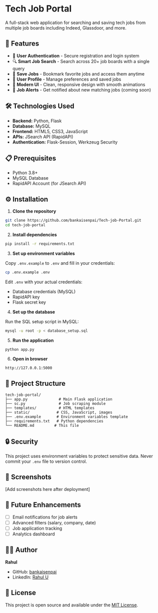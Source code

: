 # Tech Job Portal

A full-stack web application for searching and saving tech jobs from multiple job boards including Indeed, Glassdoor, and more.

## 🚀 Features

- 🔐 **User Authentication** - Secure registration and login system
- 🔍 **Smart Job Search** - Search across 20+ job boards with a single query
- 💾 **Save Jobs** - Bookmark favorite jobs and access them anytime
- 👤 **User Profile** - Manage preferences and saved jobs
- 🎨 **Modern UI** - Clean, responsive design with smooth animations
- 📧 **Job Alerts** - Get notified about new matching jobs (coming soon)

## 🛠️ Technologies Used

- **Backend:** Python, Flask
- **Database:** MySQL
- **Frontend:** HTML5, CSS3, JavaScript
- **APIs:** JSearch API (RapidAPI)
- **Authentication:** Flask-Session, Werkzeug Security

## 📋 Prerequisites

- Python 3.8+
- MySQL Database
- RapidAPI Account (for JSearch API)

## ⚙️ Installation

1. **Clone the repository**
```bash
git clone https://github.com/bankaisenpai/Tech-job-Portal.git
cd tech-job-portal
```

2. **Install dependencies**
```bash
pip install -r requirements.txt
```

3. **Set up environment variables**

Copy `.env.example` to `.env` and fill in your credentials:
```bash
cp .env.example .env
```

Edit `.env` with your actual credentials:
- Database credentials (MySQL)
- RapidAPI key
- Flask secret key

4. **Set up the database**

Run the SQL setup script in MySQL:
```bash
mysql -u root -p < database_setup.sql
```

5. **Run the application**
```bash
python app.py
```

6. **Open in browser**
```
http://127.0.0.1:5000
```

## 📁 Project Structure
```
tech-job-portal/
├── app.py              # Main Flask application
├── sc.py               # Job scraping module
├── templates/          # HTML templates
├── static/            # CSS, JavaScript, images
├── .env.example       # Environment variables template
├── requirements.txt   # Python dependencies
└── README.md         # This file
```

## 🔒 Security

This project uses environment variables to protect sensitive data. Never commit your `.env` file to version control.

## 📸 Screenshots

[Add screenshots here after deployment]

## 🚧 Future Enhancements

- [ ] Email notifications for job alerts
- [ ] Advanced filters (salary, company, date)
- [ ] Job application tracking
- [ ] Analytics dashboard

## 👨‍💻 Author

**Rahul**
- GitHub: [bankaisenpai](https://github.com/bankaisenpai)
- LinkedIn: [Rahul U](https://linkedin.com/in/rahul-u-50665937a)

## 📄 License

This project is open source and available under the [MIT License](LICENSE).